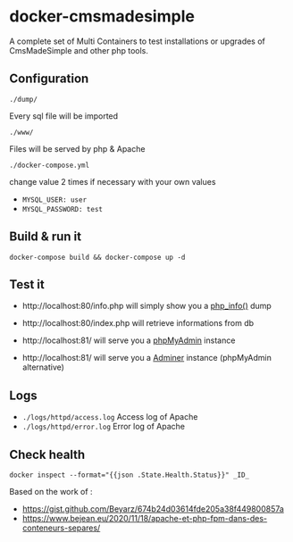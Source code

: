 # docker-cmsmadesimple
A complete set of Multi Containers to test installations or upgrades of CmsMadeSimple and other php tools.

## Configuration

`./dump/`

Every sql file will be imported

`./www/`

Files will be served by php & Apache

`./docker-compose.yml`

change value 2 times if necessary with your own values
 - `MYSQL_USER: user`
 - `MYSQL_PASSWORD: test`


## Build & run it

```
docker-compose build && docker-compose up -d
```

## Test it 

 - http://localhost:80/info.php will simply show you a [php_info()](https://www.php.net/manual/en/function.phpinfo.php) dump
 - http://localhost:80/index.php will retrieve informations from db

 - http://localhost:81/ will serve you a [phpMyAdmin](https://www.phpmyadmin.net/) instance
 - http://localhost:81/ will serve you a [Adminer](https://www.adminer.org/) instance (phpMyAdmin alternative)

## Logs

 - `./logs/httpd/access.log` Access log of Apache
 - `./logs/httpd/error.log` Error log of Apache


## Check health

```
docker inspect --format="{{json .State.Health.Status}}" _ID_
```


Based on the work of : 
 - https://gist.github.com/Beyarz/674b24d03614fde205a38f449800857a
 - https://www.bejean.eu/2020/11/18/apache-et-php-fpm-dans-des-conteneurs-separes/